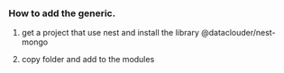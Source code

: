### How to add the generic.

1. get a project that use nest and install the library @dataclouder/nest-mongo

2. copy folder and add to the modules
